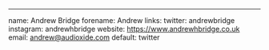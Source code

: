 ---
name: Andrew Bridge
forename: Andrew
links:
  twitter: andrewbridge
  instagram: andrewhbridge
  website: https://www.andrewhbridge.co.uk
  email: andrew@audioxide.com
  default: twitter
